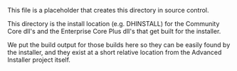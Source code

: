 This file is a placeholder that creates this directory in source control.

This directory is the install location (e.g. DHINSTALL) for the
Community Core dll's and the Enterprise Core Plus dll's
that get built for the installer.

We put the build output for those builds here so they can be easily found
by the installer, and they exist at a short relative location from the
Advanced Installer project itself.
